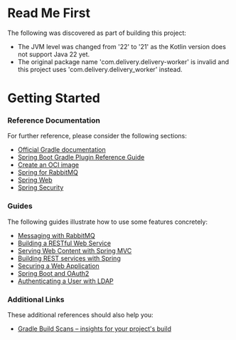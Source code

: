 # Read Me First
The following was discovered as part of building this project:

* The JVM level was changed from '22' to '21' as the Kotlin version does not support Java 22 yet.
* The original package name 'com.delivery.delivery-worker' is invalid and this project uses 'com.delivery.delivery_worker' instead.

# Getting Started

### Reference Documentation
For further reference, please consider the following sections:

* [Official Gradle documentation](https://docs.gradle.org)
* [Spring Boot Gradle Plugin Reference Guide](https://docs.spring.io/spring-boot/docs/3.2.8/gradle-plugin/reference/html/)
* [Create an OCI image](https://docs.spring.io/spring-boot/docs/3.2.8/gradle-plugin/reference/html/#build-image)
* [Spring for RabbitMQ](https://docs.spring.io/spring-boot/docs/3.2.8/reference/htmlsingle/index.html#messaging.amqp)
* [Spring Web](https://docs.spring.io/spring-boot/docs/3.2.8/reference/htmlsingle/index.html#web)
* [Spring Security](https://docs.spring.io/spring-boot/docs/3.2.8/reference/htmlsingle/index.html#web.security)

### Guides
The following guides illustrate how to use some features concretely:

* [Messaging with RabbitMQ](https://spring.io/guides/gs/messaging-rabbitmq/)
* [Building a RESTful Web Service](https://spring.io/guides/gs/rest-service/)
* [Serving Web Content with Spring MVC](https://spring.io/guides/gs/serving-web-content/)
* [Building REST services with Spring](https://spring.io/guides/tutorials/rest/)
* [Securing a Web Application](https://spring.io/guides/gs/securing-web/)
* [Spring Boot and OAuth2](https://spring.io/guides/tutorials/spring-boot-oauth2/)
* [Authenticating a User with LDAP](https://spring.io/guides/gs/authenticating-ldap/)

### Additional Links
These additional references should also help you:

* [Gradle Build Scans – insights for your project's build](https://scans.gradle.com#gradle)

